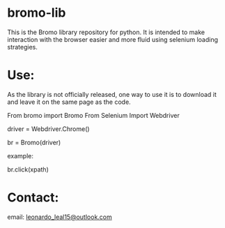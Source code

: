 # bromo-lib
This is the Bromo library repository for python. It is intended to make interaction with the browser easier and more fluid using selenium loading strategies.



# Use:
As the library is not officially released, one way to use it is to download it and leave it on the same page as the code.

From bromo import Bromo
From Selenium Import Webdriver

driver = Webdriver.Chrome()

br = Bromo(driver)

example:

br.click(xpath)



# Contact:
email: leonardo_leal15@outlook.com
